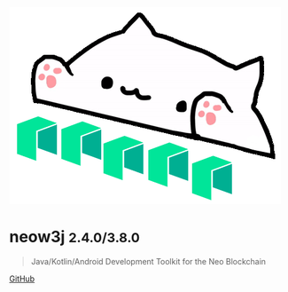 ![logo](images/neow3j-neo3.png)

# neow3j <small>2.4.0/3.8.0</small>

> Java/Kotlin/Android Development Toolkit for the Neo Blockchain

[GitHub](https://github.com/neow3j/)